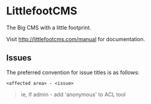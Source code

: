 # LittlefootCMS

The Big CMS with a little footprint.

Visit http://littlefootcms.com/manual for documentation.

## Issues

The preferred convention for issue titles is as follows:

`<affected area> - <issue>`

> ie, lf admin - add 'anonymous' to ACL tool

